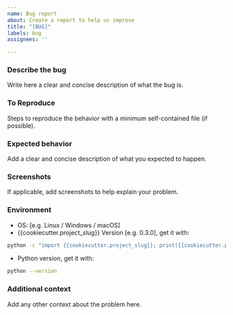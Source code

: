 ```yaml
---
name: Bug report
about: Create a report to help us improve
title: "[BUG]"
labels: bug
assignees: ''

---
```


### Describe the bug

Write here a clear and concise description of what the bug is.

### To Reproduce

Steps to reproduce the behavior with a minimum self-contained file (if possible).

### Expected behavior

Add a clear and concise description of what you expected to happen.

### Screenshots

If applicable, add screenshots to help explain your problem.

### Environment

* OS: [e.g. Linux / Windows / macOS]
* {{cookiecutter.project_slug}} Version [e.g. 0.3.0], get it with:

```bash
python -c "import {{cookiecutter.project_slug}}; print({{cookiecutter.project_slug}}.__version__)"
```

* Python version, get it with:

```bash
python --version
```

### Additional context

Add any other context about the problem here.

